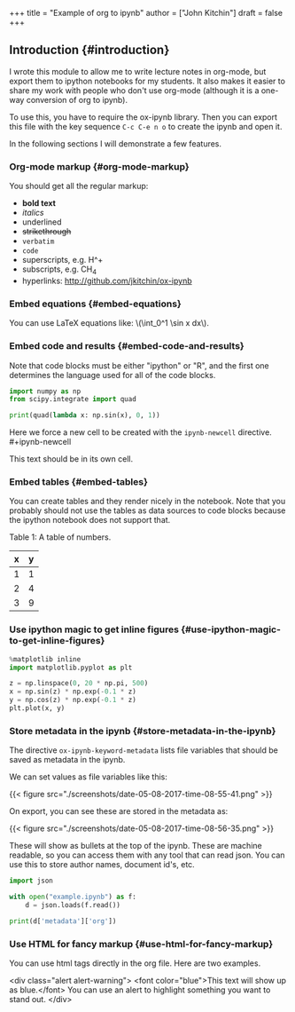 +++
title = "Example of org to ipynb"
author = ["John Kitchin"]
draft = false
+++

## Introduction {#introduction}

I wrote this module to allow me to write lecture notes in org-mode, but export them to ipython notebooks for my students. It also makes it easier to share my work with people who don't use org-mode (although it is a one-way conversion of org to ipynb).

To use this, you have to require the ox-ipynb library. Then you can export this file with the key sequence `C-c C-e n o` to create the ipynb and open it.

In the following sections I will demonstrate a few features.


### Org-mode markup {#org-mode-markup}

You should get all the regular markup:

-   **bold text**
-   _italics_
-   <span class="underline">underlined</span>
-   ~~strikethrough~~
-   `verbatim`
-   `code`
-   superscripts, e.g. H^+
-   subscripts, e.g. CH<sub>4</sub>
-   hyperlinks: <http://github.com/jkitchin/ox-ipynb>


### Embed equations {#embed-equations}

You can use LaTeX equations like: \\(\int\_0^1 \sin x dx\\).


### Embed code and results {#embed-code-and-results}

Note that code blocks must be either "ipython" or "R", and the first
one determines the language used for all of the code blocks.

```python
import numpy as np
from scipy.integrate import quad

print(quad(lambda x: np.sin(x), 0, 1))
```

Here we force a new cell to be created with the `ipynb-newcell` directive.
\#+ipynb-newcell

This text should be in its own cell.


### Embed tables {#embed-tables}

You can create tables and they render nicely in the notebook. Note that you probably should not use the tables as data sources to code blocks because the ipython notebook does not support that.

<div class="table-caption">
  <span class="table-number">Table 1:</span>
  A table of numbers.
</div>

| x | y |
|---|---|
| 1 | 1 |
| 2 | 4 |
| 3 | 9 |


### Use ipython magic to get inline figures {#use-ipython-magic-to-get-inline-figures}

```python
%matplotlib inline
import matplotlib.pyplot as plt

z = np.linspace(0, 20 * np.pi, 500)
x = np.sin(z) * np.exp(-0.1 * z)
y = np.cos(z) * np.exp(-0.1 * z)
plt.plot(x, y)
```


### Store metadata in the ipynb {#store-metadata-in-the-ipynb}

The directive `ox-ipynb-keyword-metadata` lists file variables that should be saved as metadata in the ipynb.

We can set values as file variables like this:

{{< figure src="./screenshots/date-05-08-2017-time-08-55-41.png" >}}

On export, you can see these are stored in the metadata as:

{{< figure src="./screenshots/date-05-08-2017-time-08-56-35.png" >}}

These will show as bullets at the top of the ipynb. These are machine readable, so you can access them with any tool that can read json. You can use this to store author names, document id's, etc.

```python
import json

with open("example.ipynb") as f:
    d = json.loads(f.read())

print(d['metadata']['org'])
```


### Use HTML for fancy markup {#use-html-for-fancy-markup}

You can use html tags directly in the org file. Here are two examples.

&lt;div class="alert alert-warning"&gt;
&lt;font color="blue"&gt;This text will show up as blue.&lt;/font&gt;
You can use an alert to highlight something you want to stand out.
&lt;/div&gt;
